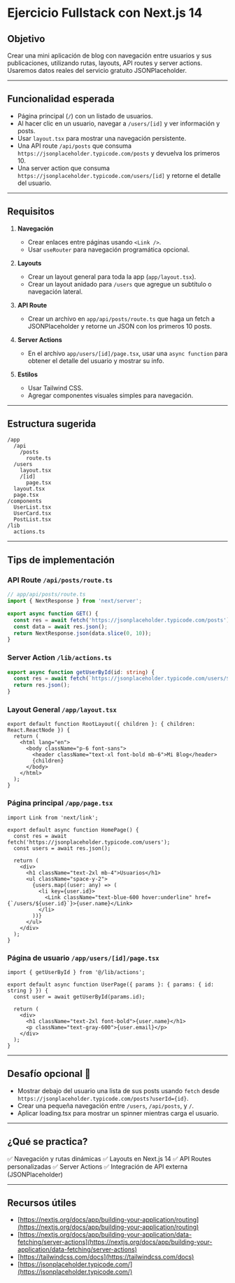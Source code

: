 # Ejercicio Fullstack con Next.js 14

## Objetivo

Crear una mini aplicación de blog con navegación entre usuarios y sus publicaciones, utilizando rutas, layouts, API routes y server actions. Usaremos datos reales del servicio gratuito JSONPlaceholder.

---

## Funcionalidad esperada

* Página principal (`/`) con un listado de usuarios.
* Al hacer clic en un usuario, navegar a `/users/[id]` y ver información y posts.
* Usar `layout.tsx` para mostrar una navegación persistente.
* Una API route `/api/posts` que consuma `https://jsonplaceholder.typicode.com/posts` y devuelva los primeros 10.
* Una server action que consuma `https://jsonplaceholder.typicode.com/users/[id]` y retorne el detalle del usuario.

---

## Requisitos

1. **Navegación**

   * Crear enlaces entre páginas usando `<Link />`.
   * Usar `useRouter` para navegación programática opcional.

2. **Layouts**

   * Crear un layout general para toda la app (`app/layout.tsx`).
   * Crear un layout anidado para `/users` que agregue un subtítulo o navegación lateral.

3. **API Route**

   * Crear un archivo en `app/api/posts/route.ts` que haga un fetch a JSONPlaceholder y retorne un JSON con los primeros 10 posts.

4. **Server Actions**

   * En el archivo `app/users/[id]/page.tsx`, usar una `async function` para obtener el detalle del usuario y mostrar su info.

5. **Estilos**

   * Usar Tailwind CSS.
   * Agregar componentes visuales simples para navegación.

---

## Estructura sugerida

```
/app
  /api
    /posts
      route.ts
  /users
    layout.tsx
    /[id]
      page.tsx
  layout.tsx
  page.tsx
/components
  UserList.tsx
  UserCard.tsx
  PostList.tsx
/lib
  actions.ts
```

---

## Tips de implementación

### API Route `/api/posts/route.ts`

```ts
// app/api/posts/route.ts
import { NextResponse } from 'next/server';

export async function GET() {
  const res = await fetch('https://jsonplaceholder.typicode.com/posts');
  const data = await res.json();
  return NextResponse.json(data.slice(0, 10));
}
```

### Server Action `/lib/actions.ts`

```ts
export async function getUserById(id: string) {
  const res = await fetch(`https://jsonplaceholder.typicode.com/users/${id}`);
  return res.json();
}
```

### Layout General `/app/layout.tsx`

```tsx
export default function RootLayout({ children }: { children: React.ReactNode }) {
  return (
    <html lang="en">
      <body className="p-6 font-sans">
        <header className="text-xl font-bold mb-6">Mi Blog</header>
        {children}
      </body>
    </html>
  );
}
```

### Página principal `/app/page.tsx`

```tsx
import Link from 'next/link';

export default async function HomePage() {
  const res = await fetch('https://jsonplaceholder.typicode.com/users');
  const users = await res.json();

  return (
    <div>
      <h1 className="text-2xl mb-4">Usuarios</h1>
      <ul className="space-y-2">
        {users.map((user: any) => (
          <li key={user.id}>
            <Link className="text-blue-600 hover:underline" href={`/users/${user.id}`}>{user.name}</Link>
          </li>
        ))}
      </ul>
    </div>
  );
}
```

### Página de usuario `/app/users/[id]/page.tsx`

```tsx
import { getUserById } from '@/lib/actions';

export default async function UserPage({ params }: { params: { id: string } }) {
  const user = await getUserById(params.id);

  return (
    <div>
      <h1 className="text-2xl font-bold">{user.name}</h1>
      <p className="text-gray-600">{user.email}</p>
    </div>
  );
}
```

---

## Desafío opcional 🧠

* Mostrar debajo del usuario una lista de sus posts usando `fetch` desde `https://jsonplaceholder.typicode.com/posts?userId={id}`.
* Crear una pequeña navegación entre `/users`, `/api/posts`, y `/`.
* Aplicar loading.tsx para mostrar un spinner mientras carga el usuario.

---

## ¿Qué se practica?

✅ Navegación y rutas dinámicas
✅ Layouts en Next.js 14
✅ API Routes personalizadas
✅ Server Actions
✅ Integración de API externa (JSONPlaceholder)

---

## Recursos útiles

* [https://nextjs.org/docs/app/building-your-application/routing](https://nextjs.org/docs/app/building-your-application/routing)
* [https://nextjs.org/docs/app/building-your-application/data-fetching/server-actions](https://nextjs.org/docs/app/building-your-application/data-fetching/server-actions)
* [https://tailwindcss.com/docs](https://tailwindcss.com/docs)
* [https://jsonplaceholder.typicode.com/](https://jsonplaceholder.typicode.com/)
